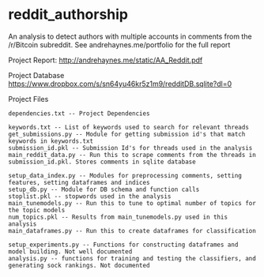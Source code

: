 # reddit_authorship
An analysis to detect authors with multiple accounts in comments from the /r/Bitcoin subreddit. See andrehaynes.me/portfolio for the full report

Project Report:
	http://andrehaynes.me/static/AA_Reddit.pdf


Project Database
	https://www.dropbox.com/s/sn64yu46kr5z1m9/redditDB.sqlite?dl=0


Project Files

	dependencies.txt -- Project Dependencies

	keywords.txt -- List of keywords used to search for relevant threads
	get_submissions.py -- Module for getting submission id's that match keywords in keywords.txt
	submission_id.pkl -- Submission Id's for threads used in the analysis	
	main_reddit_data.py -- Run this to scrape comments from the threads in submission_id.pkl. Stores comments in sqlite database
	
	setup_data_index.py -- Modules for preprocessing comments, setting features, setting dataframes and indices
	setup_db.py -- Module for DB schema and function calls
	stoplist.pkl -- stopwords used in the analysis
	main_tunemodels.py -- Run this to tune to optimal number of topics for the topic models
	num_topics.pkl -- Results from main_tunemodels.py used in this analysis	
	main_dataframes.py -- Run this to create dataframes for classification

	setup_experiments.py -- Functions for constructing dataframes and model building. Not well documented
  	analysis.py -- functions for training and testing the classifiers, and generating sock rankings. Not documented
  
